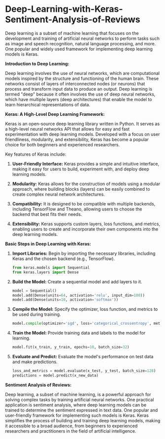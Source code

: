 # Deep-Learning-with-Keras-Sentiment-Analysis-of-Reviews
Deep learning is a subset of machine learning that focuses on the development and training of artificial neural networks to perform tasks such as image and speech recognition, natural language processing, and more. One popular and widely used framework for implementing deep learning models is Keras.

**Introduction to Deep Learning:**

Deep learning involves the use of neural networks, which are computational models inspired by the structure and functioning of the human brain. These networks consist of layers of interconnected nodes (or neurons) that process and transform input data to produce an output. Deep learning is termed "deep" because it often involves the use of deep neural networks, which have multiple layers (deep architectures) that enable the model to learn hierarchical representations of data.

**Keras: A High-Level Deep Learning Framework:**

Keras is an open-source deep learning library written in Python. It serves as a high-level neural networks API that allows for easy and fast experimentation with deep learning models. Developed with a focus on user friendliness, modularity, and extensibility, Keras has become a popular choice for both beginners and experienced researchers.

Key features of Keras include:

1. **User-Friendly Interface:** Keras provides a simple and intuitive interface, making it easy for users to build, experiment with, and deploy deep learning models.

2. **Modularity:** Keras allows for the construction of models using a modular approach, where building blocks (layers) can be easily combined to create complex neural network architectures.

3. **Compatibility:** It is designed to be compatible with multiple backends, including TensorFlow and Theano, allowing users to choose the backend that best fits their needs.

4. **Extensibility:** Keras supports custom layers, loss functions, and metrics, enabling users to create and incorporate their own components into the deep learning models.

**Basic Steps in Deep Learning with Keras:**

1. **Import Libraries:** Begin by importing the necessary libraries, including Keras and the chosen backend (e.g., TensorFlow).

   ```python
   from keras.models import Sequential
   from keras.layers import Dense
   ```

2. **Build the Model:** Create a sequential model and add layers to it.

   ```python
   model = Sequential()
   model.add(Dense(units=64, activation='relu', input_dim=100))
   model.add(Dense(units=10, activation='softmax'))
   ```

3. **Compile the Model:** Specify the optimizer, loss function, and metrics to be used during training.

   ```python
   model.compile(optimizer='sgd', loss='categorical_crossentropy', metrics=['accuracy'])
   ```

4. **Train the Model:** Provide training data and labels to the model for learning.

   ```python
   model.fit(x_train, y_train, epochs=10, batch_size=32)
   ```

5. **Evaluate and Predict:** Evaluate the model's performance on test data and make predictions.

   ```python
   loss_and_metrics = model.evaluate(x_test, y_test, batch_size=128)
   predictions = model.predict(x_new_data)
   ```
**Sentiment Analysis of Reviews:**

Deep learning, a subset of machine learning, is a powerful approach for solving complex tasks by training artificial neural networks. One practical application is sentiment analysis, where deep learning models can be trained to determine the sentiment expressed in text data. One popular and user-friendly framework for implementing such models is Keras.
Keras simplifies the process of building and training deep learning models, making it accessible to a broad audience, from beginners to experienced researchers and practitioners in the field of artificial intelligence.
